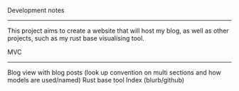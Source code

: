 Development notes
____

This project aims to create a website that will host my blog, as well as other projects, such as my rust base visualising tool.

MVC
___
Blog view with blog posts (look up convention on multi sections and how models are used/named)
Rust base tool
Index (blurb/github)